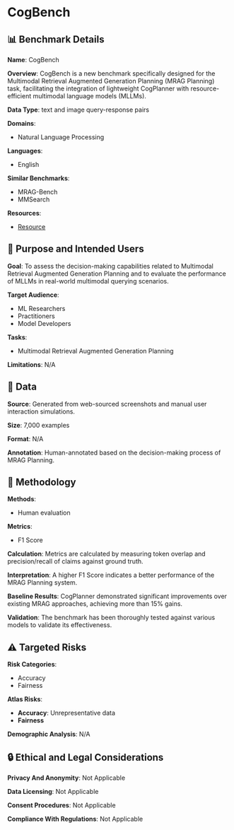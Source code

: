 # CogBench

## 📊 Benchmark Details

**Name**: CogBench

**Overview**: CogBench is a new benchmark specifically designed for the Multimodal Retrieval Augmented Generation Planning (MRAG Planning) task, facilitating the integration of lightweight CogPlanner with resource-efficient multimodal language models (MLLMs).

**Data Type**: text and image query-response pairs

**Domains**:
- Natural Language Processing

**Languages**:
- English

**Similar Benchmarks**:
- MRAG-Bench
- MMSearch

**Resources**:
- [Resource](N/A)

## 🎯 Purpose and Intended Users

**Goal**: To assess the decision-making capabilities related to Multimodal Retrieval Augmented Generation Planning and to evaluate the performance of MLLMs in real-world multimodal querying scenarios.

**Target Audience**:
- ML Researchers
- Practitioners
- Model Developers

**Tasks**:
- Multimodal Retrieval Augmented Generation Planning

**Limitations**: N/A

## 💾 Data

**Source**: Generated from web-sourced screenshots and manual user interaction simulations.

**Size**: 7,000 examples

**Format**: N/A

**Annotation**: Human-annotated based on the decision-making process of MRAG Planning.

## 🔬 Methodology

**Methods**:
- Human evaluation

**Metrics**:
- F1 Score

**Calculation**: Metrics are calculated by measuring token overlap and precision/recall of claims against ground truth.

**Interpretation**: A higher F1 Score indicates a better performance of the MRAG Planning system.

**Baseline Results**: CogPlanner demonstrated significant improvements over existing MRAG approaches, achieving more than 15% gains.

**Validation**: The benchmark has been thoroughly tested against various models to validate its effectiveness.

## ⚠️ Targeted Risks

**Risk Categories**:
- Accuracy
- Fairness

**Atlas Risks**:
- **Accuracy**: Unrepresentative data
- **Fairness**

**Demographic Analysis**: N/A

## 🔒 Ethical and Legal Considerations

**Privacy And Anonymity**: Not Applicable

**Data Licensing**: Not Applicable

**Consent Procedures**: Not Applicable

**Compliance With Regulations**: Not Applicable

